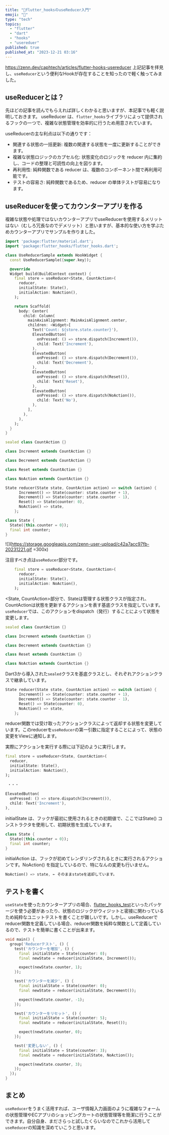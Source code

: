 ```yaml
---
title: "🌋flutter_hooksのuseReducer入門"
emoji: "🌋"
type: "tech"
topics:
  - "flutter"
  - "dart"
  - "hooks"
  - "usereduer"
published: true
published_at: "2023-12-21 03:16"
---
```


https://zenn.dev/caphtech/articles/flutter-hooks-usereducer
上記記事を拝見し、`useReducer`という便利なHookが存在することを知ったので軽く触ってみました。

## useReducerとは？
先ほどの記事を読んでもらえれば詳しくわかると思いますが、本記事でも軽く説明しておきます。
useReducer は、`flutter_hooks`ライブラリによって提供されるフックの一つで、複雑な状態管理を効率的に行うため用意されています。

useReducerの主な利点は以下の通りです：

- 関連する状態の一括更新: 複数の関連する状態を一度に更新することができます。
- 複雑な状態ロジックのカプセル化: 状態変化のロジックを reducer 内に集約し、コードの整理と可読性の向上を図ります。
- 再利用性: 純粋関数である reducer は、複数のコンポーネント間で再利用可能です。
- テストの容易さ: 純粋関数であるため、reducer の単体テストが容易になります。

## useReducerを使ってカウンターアプリを作る
複雑な状態や処理ではないカウンターアプリでuseReducerを使用するメリットはない（むしろ冗長なのでデメリット）と思いますが、基本的な使い方を学ぶためカウンターアプリでサンプルを作りました。

```dart
import 'package:flutter/material.dart';
import 'package:flutter_hooks/flutter_hooks.dart';

class UseReducerSample extends HookWidget {
  const UseReducerSample({super.key});

  @override
  Widget build(BuildContext context) {
    final store = useReducer<State, CountAction>(
      reducer,
      initialState: State(),
      initialAction: NoAction(),
    );

    return Scaffold(
      body: Center(
        child: Column(
          mainAxisAlignment: MainAxisAlignment.center,
          children: <Widget>[
            Text('Count: ${store.state.counter}'),
            ElevatedButton(
              onPressed: () => store.dispatch(Increment()),
              child: Text('Increment'),
            ),
            ElevatedButton(
              onPressed: () => store.dispatch(Decrement()),
              child: Text('Decrement'),
            ),
            ElevatedButton(
              onPressed: () => store.dispatch(Reset()),
              child: Text('Reset'),
            ),
            ElevatedButton(
              onPressed: () => store.dispatch(NoAction()),
              child: Text('No'),
            ),
          ],
        ),
      ),
    );
  }
}

sealed class CountAction {}

class Increment extends CountAction {}

class Decrement extends CountAction {}

class Reset extends CountAction {}

class NoAction extends CountAction {}

State reducer(State state, CountAction action) => switch (action) {
      Increment() => State(counter: state.counter + 1),
      Decrement() => State(counter: state.counter - 1),
      Reset() => State(counter: 0),
      NoAction() => state,
    };

class State {
  State({this.counter = 0});
  final int counter;
}

```

![](https://storage.googleapis.com/zenn-user-upload/c42a7acc97fb-20231221.gif =300x)

注目すべき点は`useReducer`部分です。

```dart
    final store = useReducer<State, CountAction>(
      reducer,
      initialState: State(),
      initialAction: NoAction(),
    );
```
<State, CountAction>部分で、Stateは管理する状態クラスが指定され、CountActionは状態を更新するアクションを表す基底クラスを指定しています。`useReducer`では、このアクションをdispatch（発行）することによって状態を変更します。

```dart
sealed class CountAction {}

class Increment extends CountAction {}

class Decrement extends CountAction {}

class Reset extends CountAction {}

class NoAction extends CountAction {}
```
Dart3から導入された`sealed`クラスを基底クラスとし、それぞれアクションクラスで継承しています。

```dart
State reducer(State state, CountAction action) => switch (action) {
      Increment() => State(counter: state.counter + 1),
      Decrement() => State(counter: state.counter - 1),
      Reset() => State(counter: 0),
      NoAction() => state,
    };
```
reducer関数では受け取ったアクションクラスによって返却する状態を変更しています。このreducerを`useReducer`の第一引数に指定することによって、状態の変更をViewに通知します。

実際にアクションを実行する際には下記のように実行します。

```dart
final store = useReducer<State, CountAction>(
  reducer,
  initialState: State(),
  initialAction: NoAction(),
);
    
 ・・・
 
ElevatedButton(
  onPressed: () => store.dispatch(Increment()),
  child: Text('Increment'),
),
```

initialState は、フックが最初に使用されるときの初期値で、ここではState() コンストラクタを使用して、初期状態を生成しています。

```dart
class State {
  State({this.counter = 0});
  final int counter;
}
```

initialAction は、フックが初めてレンダリングされるときに実行されるアクションです。NoAction() を指定しているので、特になんの変更も行いません。

```dart
NoAction() => state, ← そのままstateを返却しています。
```

## テストを書く

`useState`を使ったカウンターアプリの場合、[flutter_hooks_test](https://pub.dev/packages/flutter_hooks_test)といったパッケージを使う必要があったり、状態のロジックがウィジットと密接に関わっているため純粋なユニットテストを書くことが難しいです。しかし、useReducerでreducer関数を定義している場合、reducer関数を純粋な関数として定義しているので、テストを簡単に書くことが出来ます。

```dart
void main() {
  group('Reducerテスト', () {
    test('カウンターを増加', () {
      final initialState = State(counter: 0);
      final newState = reducer(initialState, Increment());

      expect(newState.counter, 1);
    });

    test('カウンターを減少', () {
      final initialState = State(counter: 0);
      final newState = reducer(initialState, Decrement());

      expect(newState.counter, -1);
    });

    test('カウンターをリセット', () {
      final initialState = State(counter: 5);
      final newState = reducer(initialState, Reset());

      expect(newState.counter, 0);
    });

    test('変更しない', () {
      final initialState = State(counter: 3);
      final newState = reducer(initialState, NoAction());

      expect(newState.counter, 3);
    });
  });
}

```

## まとめ
`useReducer`をうまく活用すれば、ユーザ情報入力画面のように複雑なフォームの状態管理やECアプリのショッピングカートの状態管理等を簡潔に行うことができます。自分自身、まださらっと試したくらいなのでこれから活用して`useReducer`の知識を深めていこうと思います。
